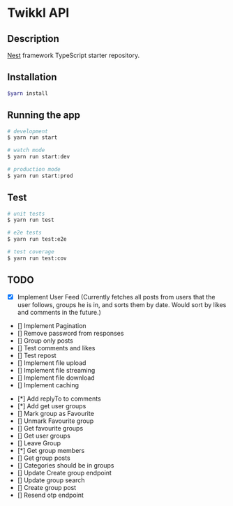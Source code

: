 # Twikkl API

## Description

[Nest](https://github.com/nestjs/nest) framework TypeScript starter repository.

## Installation

```bash
$yarn install
```

## Running the app

```bash
# development
$ yarn run start

# watch mode
$ yarn run start:dev

# production mode
$ yarn run start:prod
```

## Test

```bash
# unit tests
$ yarn run test

# e2e tests
$ yarn run test:e2e

# test coverage
$ yarn run test:cov
```

## TODO

- [x] Implement User Feed (Currently fetches all posts from users that the user follows, groups he is in, and sorts them by date. Would sort by likes and comments in the future.)
- [] Implement Pagination
- [] Remove password from responses
- [] Group only posts
- [] Test comments and likes
- [] Test repost
- [] Implement file upload
- [] Implement file streaming
- [] Implement file download
- [] Implement caching


<!-- From frontend todo -->
- [*] Add replyTo to comments
- [*] Add get user groups
- [] Mark group as Favourite 
- [] Unmark Favourite group
- [] Get favourite groups
- [] Get user groups
- [] Leave Group
- [*] Get group members
- [] Get group posts
- [] Categories should be in groups
- [] Update Create group endpoint
- [] Update group search
- [] Create group post
- [] Resend otp endpoint